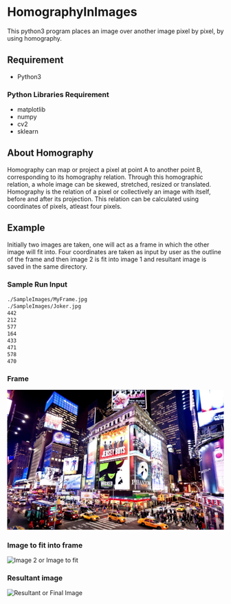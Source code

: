 # HomographyInImages
This python3 program places an image over another image pixel by pixel, by using homography.
## Requirement
- Python3
### Python Libraries Requirement
- matplotlib
- numpy
- cv2
- sklearn
## About Homography
Homography can map or project a pixel at point A to another point B, corresponding to its homography relation. Through this homographic relation, a whole image can be skewed, stretched, resized or translated. Homography is the relation of a pixel or collectively an image with itself, before and after its projection. This relation can be calculated using coordinates of pixels, atleast four pixels.
## Example
Initially two images are taken, one will act as a frame in which the other image will fit into. Four coordinates are taken as input by user as the outline of the frame and then image 2 is fit into image 1 and resultant image is saved in the same directory.
### Sample Run Input
```
./SampleImages/MyFrame.jpg
./SampleImages/Joker.jpg
442
212
577
164
433
471
578
470
```

### Frame
![Image 1 or Frame](SampleImages/MyFrame.jpg)
### Image to fit into frame
![Image 2 or Image to fit](https://github.com/muhammadmoiza/HomographyInImages/blob/master/SampleImages/Joker.jpg)
### Resultant image
![Resultant or Final Image](https://github.com/muhammadmoiza/HomographyInImages/blob/master/SampleImages/Image3.jpg)
